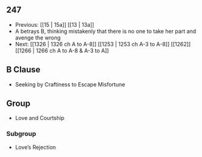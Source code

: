 ## 247
- Previous: [[15 | 15a]] [[13 | 13a]] 
- A betrays B, thinking mistakenly that there is no one to take her part and avenge the wrong
- Next: [[1326 | 1326 ch A to A-8]] [[1253 | 1253 ch A-3 to A-8]] [[1262]] [[1266 | 1266 ch A to A-8 &amp; A-3 to A]] 

## B Clause
- Seeking by Craftiness to Escape Misfortune

## Group
- Love and Courtship

### Subgroup
- Love’s Rejection

